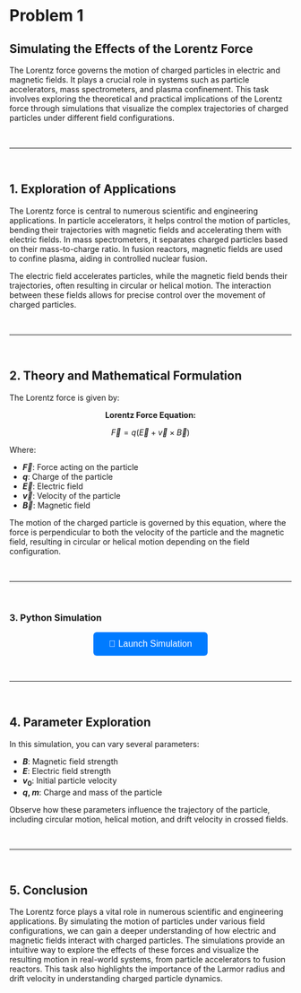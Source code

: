 # Problem 1

## Simulating the Effects of the Lorentz Force

The Lorentz force governs the motion of charged particles in electric and magnetic fields. It plays a crucial role in systems such as particle accelerators, mass spectrometers, and plasma confinement. This task involves exploring the theoretical and practical implications of the Lorentz force through simulations that visualize the complex trajectories of charged particles under different field configurations.

<br><hr><br>

## 1. Exploration of Applications

The Lorentz force is central to numerous scientific and engineering applications. In particle accelerators, it helps control the motion of particles, bending their trajectories with magnetic fields and accelerating them with electric fields. In mass spectrometers, it separates charged particles based on their mass-to-charge ratio. In fusion reactors, magnetic fields are used to confine plasma, aiding in controlled nuclear fusion.

The electric field accelerates particles, while the magnetic field bends their trajectories, often resulting in circular or helical motion. The interaction between these fields allows for precise control over the movement of charged particles.

<br><hr><br>

## 2. Theory and Mathematical Formulation

The Lorentz force is given by:

<center><strong>Lorentz Force Equation:</strong></center>

$$
\vec{F} = q(\vec{E} + \vec{v} \times \vec{B})
$$

Where:

- **$\vec{F}$**: Force acting on the particle  
- **$q$**: Charge of the particle  
- **$\vec{E}$**: Electric field  
- **$\vec{v}$**: Velocity of the particle  
- **$\vec{B}$**: Magnetic field  

The motion of the charged particle is governed by this equation, where the force is perpendicular to both the velocity of the particle and the magnetic field, resulting in circular or helical motion depending on the field configuration.

<br><hr><br>

### 3. Python Simulation

<div style="text-align: center;">
  <a href="https://pythonsimulation-qk3ztbcwwzjneyiagsv3ah.streamlit.app/" target="_blank">
    <button style="
      background-color: #007bff; 
      color: white; 
      padding: 12px 28px; 
      font-size: 16px; 
      border: none; 
      border-radius: 6px; 
      cursor: pointer;
      text-decoration: none;
    ">
      🚀 Launch Simulation
    </button>
  </a>
</div>

<br><hr><br>

## 4. Parameter Exploration

In this simulation, you can vary several parameters:

- **$B$**: Magnetic field strength  
- **$E$**: Electric field strength  
- **$v_0$**: Initial particle velocity  
- **$q$, $m$**: Charge and mass of the particle

Observe how these parameters influence the trajectory of the particle, including circular motion, helical motion, and drift velocity in crossed fields.

<br><hr><br>

## 5. Conclusion

The Lorentz force plays a vital role in numerous scientific and engineering applications. By simulating the motion of particles under various field configurations, we can gain a deeper understanding of how electric and magnetic fields interact with charged particles. The simulations provide an intuitive way to explore the effects of these forces and visualize the resulting motion in real-world systems, from particle accelerators to fusion reactors. This task also highlights the importance of the Larmor radius and drift velocity in understanding charged particle dynamics.

<br>
